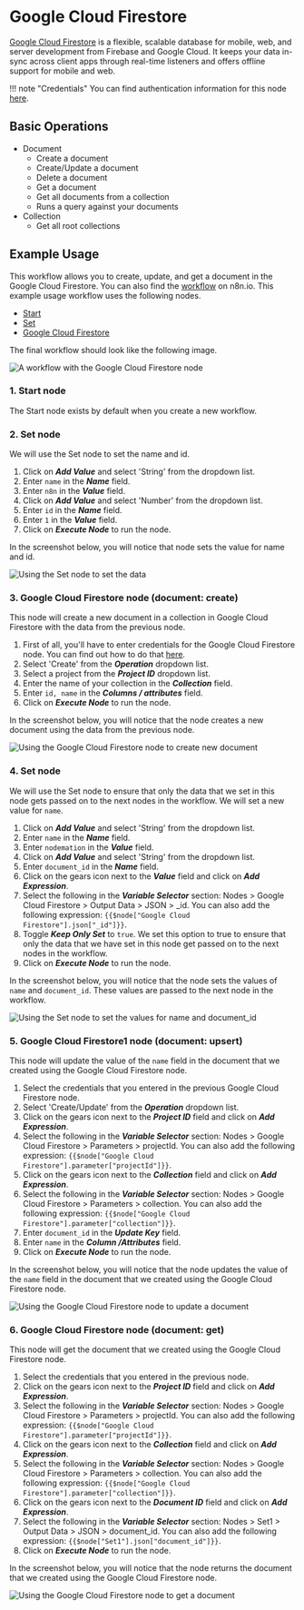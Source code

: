 # Google Cloud Firestore

[Google Cloud Firestore](https://firebase.google.com/docs/firestore/) is a flexible, scalable database for mobile, web, and server development from Firebase and Google Cloud. It keeps your data in-sync across client apps through real-time listeners and offers offline support for mobile and web.

!!! note "Credentials"
    You can find authentication information for this node [here](/integrations/builtin/credentials/google/).


## Basic Operations

* Document
    * Create a document
    * Create/Update a document
    * Delete a document
    * Get a document
    * Get all documents from a collection
    * Runs a query against your documents
* Collection
    * Get all root collections

## Example Usage

This workflow allows you to create, update, and get a document in the Google Cloud Firestore. You can also find the [workflow](https://n8n.io/workflows/839) on n8n.io. This example usage workflow uses the following nodes.
- [Start](/integrations/builtin/core-nodes/n8n-nodes-base.start/)
- [Set](/integrations/builtin/core-nodes/n8n-nodes-base.set/)
- [Google Cloud Firestore]()

The final workflow should look like the following image.

![A workflow with the Google Cloud Firestore node](/_images/integrations/builtin/app-nodes/googlecloudfirestore/workflow.png)

### 1. Start node

The Start node exists by default when you create a new workflow.

### 2. Set node

We will use the Set node to set the name and id.

1. Click on ***Add Value*** and select 'String' from the dropdown list.
2. Enter `name` in the ***Name*** field.
3. Enter `n8n` in the ***Value*** field.
4. Click on ***Add Value*** and select 'Number' from the dropdown list.
5. Enter `id` in the ***Name*** field.
6. Enter `1` in the ***Value*** field.
7. Click on ***Execute Node*** to run the node.

In the screenshot below, you will notice that node sets the value for name and id.

![Using the Set node to set the data](/_images/integrations/builtin/app-nodes/googlecloudfirestore/set_node.png)

### 3. Google Cloud Firestore node (document: create)

This node will create a new document in a collection in Google Cloud Firestore with the data from the previous node.

1. First of all, you'll have to enter credentials for the Google Cloud Firestore node. You can find out how to do that [here](/integrations/builtin/credentials/google/).
2. Select 'Create' from the ***Operation*** dropdown list.
3. Select a project from the ***Project ID*** dropdown list.
4. Enter the name of your collection in the ***Collection*** field.
5. Enter `id, name` in the ***Columns / attributes*** field.
6. Click on ***Execute Node*** to run the node.

In the screenshot below, you will notice that the node creates a new document using the data from the previous node.

![Using the Google Cloud Firestore node to create new document](/_images/integrations/builtin/app-nodes/googlecloudfirestore/googlecloudfirestore_node.png)

### 4. Set node

We will use the Set node to ensure that only the data that we set in this node gets passed on to the next nodes in the workflow. We will set a new value for `name`.

1. Click on ***Add Value*** and select 'String' from the dropdown list.
2. Enter `name` in the ***Name*** field.
3. Enter `nodemation` in the ***Value*** field.
4. Click on ***Add Value*** and select 'String' from the dropdown list.
5. Enter `document_id` in the ***Name*** field.
6. Click on the gears icon next to the ***Value*** field and click on ***Add Expression***.
7. Select the following in the ***Variable Selector*** section: Nodes > Google Cloud Firestore > Output Data > JSON > _id. You can also add the following expression: `{{$node["Google Cloud Firestore"].json["_id"]}}`.
8. Toggle ***Keep Only Set*** to `true`. We set this option to true to ensure that only the data that we have set in this node get passed on to the next nodes in the workflow.
9. Click on ***Execute Node*** to run the node.


In the screenshot below, you will notice that the node sets the values of `name` and `document_id`. These values are passed to the next node in the workflow.

![Using the Set node to set the values for name and document_id](/_images/integrations/builtin/app-nodes/googlecloudfirestore/set1_node.png)

### 5. Google Cloud Firestore1 node (document: upsert)

This node will update the value of the `name` field in the document that we created using the Google Cloud Firestore node.

1. Select the credentials that you entered in the previous Google Cloud Firestore node.
2. Select 'Create/Update' from the ***Operation*** dropdown list.
3. Click on the gears icon next to the ***Project ID*** field and click on ***Add Expression***.
4. Select the following in the ***Variable Selector*** section: Nodes > Google Cloud Firestore > Parameters > projectId. You can also add the following expression: `{{$node["Google Cloud Firestore"].parameter["projectId"]}}`.
5. Click on the gears icon next to the ***Collection*** field and click on ***Add Expression***.
6. Select the following in the ***Variable Selector*** section: Nodes > Google Cloud Firestore > Parameters > collection. You can also add the following expression: `{{$node["Google Cloud Firestore"].parameter["collection"]}}`.
7. Enter `document_id` in the ***Update Key*** field.
8. Enter `name` in the ***Column /Attributes*** field.
9. Click on ***Execute Node*** to run the node.


In the screenshot below, you will notice that the node updates the value of the `name` field in the document that we created using the Google Cloud Firestore node.

![Using the Google Cloud Firestore node to update a document](/_images/integrations/builtin/app-nodes/googlecloudfirestore/googlecloudfirestore1_node.png)

### 6. Google Cloud Firestore node (document: get)

This node will get the document that we created using the Google Cloud Firestore node.


1. Select the credentials that you entered in the previous node.
2. Click on the gears icon next to the ***Project ID*** field and click on ***Add Expression***.
3. Select the following in the ***Variable Selector*** section: Nodes > Google Cloud Firestore > Parameters > projectId. You can also add the following expression: `{{$node["Google Cloud Firestore"].parameter["projectId"]}}`.
4. Click on the gears icon next to the ***Collection*** field and click on ***Add Expression***.
5. Select the following in the ***Variable Selector*** section: Nodes > Google Cloud Firestore > Parameters > collection. You can also add the following expression: `{{$node["Google Cloud Firestore"].parameter["collection"]}}`.
6. Click on the gears icon next to the ***Document ID*** field and click on ***Add Expression***.
7. Select the following in the ***Variable Selector*** section: Nodes > Set1 > Output Data > JSON > document_id. You can also add the following expression: `{{$node["Set1"].json["document_id"]}}`.
8. Click on ***Execute Node*** to run the node.


In the screenshot below, you will notice that the node returns the document that we created using the Google Cloud Firestore node.

![Using the Google Cloud Firestore node to get a document](/_images/integrations/builtin/app-nodes/googlecloudfirestore/googlecloudfirestore2_node.png)
